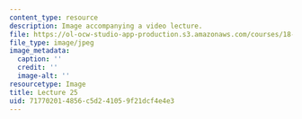 ```yaml
---
content_type: resource
description: Image accompanying a video lecture.
file: https://ol-ocw-studio-app-production.s3.amazonaws.com/courses/18-01-single-variable-calculus-fall-2006/717702014856c5d241059f21dcf4e4e3_lec25.jpg
file_type: image/jpeg
image_metadata:
  caption: ''
  credit: ''
  image-alt: ''
resourcetype: Image
title: Lecture 25
uid: 71770201-4856-c5d2-4105-9f21dcf4e4e3
---
```

